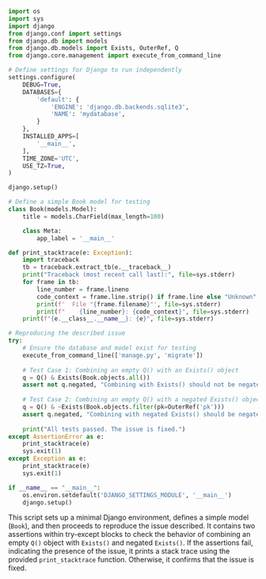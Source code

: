 ```python
import os
import sys
import django
from django.conf import settings
from django.db import models
from django.db.models import Exists, OuterRef, Q
from django.core.management import execute_from_command_line

# Define settings for Django to run independently
settings.configure(
    DEBUG=True,
    DATABASES={
        'default': {
            'ENGINE': 'django.db.backends.sqlite3',
            'NAME': 'mydatabase',
        }
    },
    INSTALLED_APPS=[
        '__main__',
    ],
    TIME_ZONE='UTC',
    USE_TZ=True,
)

django.setup()

# Define a simple Book model for testing
class Book(models.Model):
    title = models.CharField(max_length=100)

    class Meta:
        app_label = '__main__'

def print_stacktrace(e: Exception):
    import traceback
    tb = traceback.extract_tb(e.__traceback__)
    print("Traceback (most recent call last):", file=sys.stderr)
    for frame in tb:
        line_number = frame.lineno
        code_context = frame.line.strip() if frame.line else "Unknown"
        print(f'  File "{frame.filename}"', file=sys.stderr)
        print(f"    {line_number}: {code_context}", file=sys.stderr)
    print(f"{e.__class__.__name__}: {e}", file=sys.stderr)

# Reproducing the described issue
try:
    # Ensure the database and model exist for testing
    execute_from_command_line(['manage.py', 'migrate'])
    
    # Test Case 1: Combining an empty Q() with an Exists() object
    q = Q() & Exists(Book.objects.all())
    assert not q.negated, "Combining with Exists() should not be negated"
    
    # Test Case 2: Combining an empty Q() with a negated Exists() object
    q = Q() & ~Exists(Book.objects.filter(pk=OuterRef('pk')))
    assert q.negated, "Combining with negated Exists() should be negated"
    
    print("All tests passed. The issue is fixed.")
except AssertionError as e:
    print_stacktrace(e)
    sys.exit(1)
except Exception as e:
    print_stacktrace(e)
    sys.exit(1)

if __name__ == "__main__":
    os.environ.setdefault('DJANGO_SETTINGS_MODULE', '__main__')
    django.setup()
```

This script sets up a minimal Django environment, defines a simple model (`Book`), and then proceeds to reproduce the issue described. It contains two assertions within try-except blocks to check the behavior of combining an empty `Q()` object with `Exists()` and negated `Exists()`. If the assertions fail, indicating the presence of the issue, it prints a stack trace using the provided `print_stacktrace` function. Otherwise, it confirms that the issue is fixed.